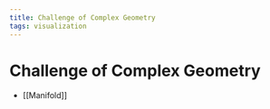 ```yaml
---
title: Challenge of Complex Geometry
tags: visualization
---
```


# Challenge of Complex Geometry
- [[Manifold]]




























































